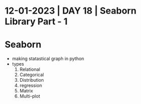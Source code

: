 # 12-01-2023 | DAY 18 | Seaborn Library Part - 1

# Seaborn
- making statastical graph in python
-  types
    1. Relational 
    2. Categorical
    3. Distribution
    4. regression
    5. Matrix
    6. Multi-plot


